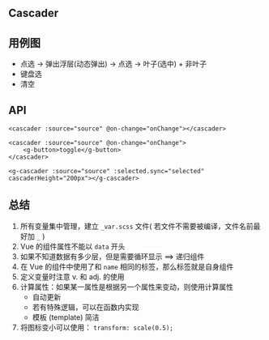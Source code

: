 ## Cascader

## 用例图
- 点选 -> 弹出浮层(动态弹出) -> 点选 -> 叶子(选中) + 非叶子
- 键盘选
- 清空

## API
```
<cascader :source="source" @on-change="onChange"></cascader>

<cascader :source="source" @on-change="onChange">
    <g-button>toggle</g-button>
</cascader>

<g-cascader :source="source" :selected.sync="selected" cascaderHeight="200px"></g-cascader>

```

## 总结
1. 所有变量集中管理，建立 ` _var.scss ` 文件( 若文件不需要被编译，文件名前最好加 ` _ ` )
2. Vue 的组件属性不能以 ` data ` 开头
3. 如果不知道数据有多少层，但是需要循环显示 ==> 递归组件
4. 在 Vue 的组件中使用了和 ` name ` 相同的标签，那么标签就是自身组件
5. 定义变量时注意 v. 和 adj. 的使用
6. 计算属性：如果某一属性是根据另一个属性来变动，则使用计算属性
    - 自动更新
    - 若有特殊逻辑，可以在函数内实现
    - 模板 (template) 简洁
7. 将图标变小可以使用： ` transform: scale(0.5); `